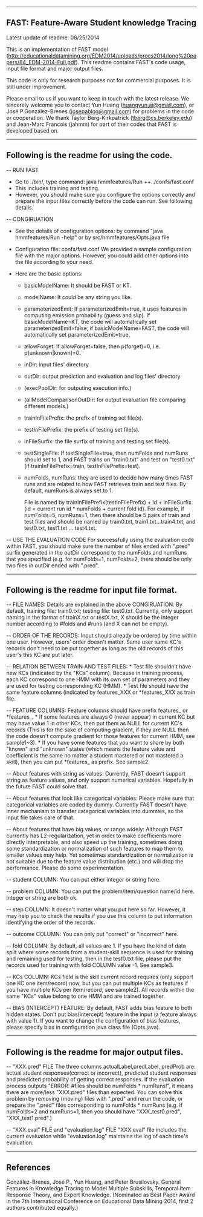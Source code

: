 -------------------------------------------------
FAST: Feature-Aware Student knowledge Tracing
------------------------------------------------
Latest update of readme: 08/25/2014

This is an implementation of FAST model (http://educationaldatamining.org/EDM2014/uploads/procs2014/long%20papers/84_EDM-2014-Full.pdf). This readme contains FAST's code usage, input file format and major output files. 

This code is only for research purposes not for commercial purposes. It is still under improvement. 

Please email to us if you want to keep in touch with the latest release.
We sincerely welcome you to contact Yun Huang (huangyun.ai@gmail.com), or José P.González-Brenes (josepablog@gmail.com) for problems in the code or cooperation.
We thank Taylor Berg-Kirkpatrick (tberg@cs.berkeley.edu) and Jean-Marc Francois (jahmm) for part of their codes that FAST is developed based on.



----------------------------------------------
Following is the readme for using the code.
----------------------------------------------

-- RUN FAST
* Go to ./bin/, type command: java hmmfeatures/Run ++../confs/fast.conf
* This includes training and testing.
* However, you should make sure you configure the options correctly and prepare the input files correctly before the code can run. See following details.

-- CONGIRUATION
* See the details of configuration options: by command "java hmmfeatures/Run -help" or by src/hmmfeatures/Opts.java file
* Configuration file:  confs/fast.conf
  We provided a sample configuration file with the major options. However, you could add other options into the file according to your need.
* Here are the basic options:

	* basicModelName: It should be FAST or KT.
	* modelName: It could be any string you like.
	* parameterizedEmit: If parameterizedEmit=true, it uses features in computing emission probability (guess and slip). If basicModelName=KT, the code will automatically set parameterizedEmit=false; if basicModelName=FAST, the code will automatically set parameterizedEmit=true.
	* allowForget: If allowForget=false, then p(forget)=0, i.e. p(unknown|known)=0.
	
	* inDir: input files' directory
	* outDir: output prediction and evaluation and log files' directory
	* (execPoolDir: for outputing execution info.)
	* (allModelComparisonOutDir: for output evaluation file comparing different models.)
	
	* trainInFilePrefix: the prefix of training set file(s).
	* testInFilePrefix: the prefix of testing set file(s).
	* inFileSurfix: the file surfix of training and testing set file(s).
	* testSingleFile: If testSingleFile=true, then numFolds and numRuns should set to 1, and FAST trains on "train0.txt" and test on "test0.txt" (if trainInFilePrefix=train, testInFilePrefix=test).
	* numFolds, numRuns: they are used to decide how many times FAST runs and are related to how FAST retrieves train and test files. By default, numRuns is always set to 1.
		
		File is named by trainInFilePrefix(testInFilePrefix) + id + inFileSurfix. (id = current run id * numFolds + current fold id).
		For example, if numFolds=5, numRuns=1, then there should be 5 pairs of train and test files and should be named by train0.txt, train1.txt...train4.txt, and test0.txt, test1.txt ... test4.txt.
		
-- USE THE EVALUATION CODE
For successfully using the evaluation code within FAST, you should make sure the number of files ended with ".pred" surfix generated in the outDir correspond to the numFolds and numRuns that you specified (e.g. for numFolds=1, numFolds=2, there should be only two files in outDir ended with ".pred".



----------------------------------------------
Following is the readme for input file format.
----------------------------------------------


-- FILE NAMES:
Details are explained in the above CONGIRUATION.
By default, training file: train0.txt; testing file: test0.txt.
Currently, only support naming in the format of trainX.txt or testX.txt, X should be the integer number according to #folds and #runs (and X can not be empty).

-- ORDER OF THE RECORDS:
Input should already be ordered by time within one user. However, users' order doesn't matter. Same user same KC's records don't need to be put together as long as the old records of this user's this KC are put later.

-- RELATION BETWEEN TRAIN AND TEST FILES:
	* Test file shouldn't have new KCs (indicated by the "KCs" column). Because in training process, each KC correspond to one HMM with its own set of parameters and they are used for testing corresponding KC (HMM).
	* Test file should have the same feature columns (indicated by features_XXX or *features_XXX as train file.
	
-- FEATURE COLUMNS:
Feature columns should have prefix features_ or *features_.
	* If some features are always 0 (never appear) in current KC but may have value 1 in other KCs, then put them as NULL for current KC's records (This is for the sake of computing gradient, if they are NULL then the code doesn't compute gradient for those features for current HMM, see sample1~3).
	* If you have some features that you want to share by both "known" and "unknown" states (which means the feature value and coefficient is the same no matter a student mastered or not mastered a skill), then you can put *features_ as prefix. See sample2.

	
-- About features with string as values: 
Currently, FAST doesn't support string as feature values, and only support numerical variables. Hopefully in the future FAST could solve that.

-- About features that look like categorical variables:
Please make sure that categorical variables are coded by dummy. Currently FAST doesn't have inner mechanism to transfer categorical variables into dummies, so the input file takes care of that.

-- About features that have big values, or range widely:
Although FAST currently has L2-regularization, yet in order to make coefficients more directly interpretable, and also speed up the training, sometimes doing some standardization or normalization of such features to map them to smaller values may help. Yet sometimes standardization or normalization is not suitable due to the feature value distribution (etc.) and will drop the performance. Please do some experimentation.


-- student COLUMN:
You can put either integer or string here.

-- problem COLUMN:
You can put the problem/item/question name/id here. Integer or string are both ok.

-- step COLUMN:
It doesn't matter what you put here so far. However, it may help you to check the results if you use this column to put information identifying the order of the records.

-- outcome COLUMN:
You can only put "correct" or "incorrect" here.

-- fold COLUMN:
By default, all values are 1.
If you have the kind of data split where some records from a student-skill sequence is used for training and remaining used for testing, then in the test0.txt file, please put the records used for training with fold COLUMN value -1. See sample3.

-- KCs COLUMN:
KCs field is the skill current record requires (only support one KC one item/record) now, but you can put multiple KCs as features if you have multiple KCs per item/record, see sample2). All records within the same "KCs" value belong to one HMM and are trained together.

-- BIAS (INTERCEPT) FEATURE:
By default, FAST adds bias feature to both hidden states. Don't put bias(intercept) feature in the input (a feature always with value 1). If you want to change the configuration of bias features, please specify bias in configuration java class file (Opts.java). 



------------------------------------------------
Following is the readme for major output files.
------------------------------------------------

-- "XXX.pred" FILE
The three columns actualLabel,predLabel, predProb are: actual student responses(correct or incorrect), predicted student responses and predicted probability of getting correct responses.
If the evaluation process outputs "ERROR: #files should be numFolds * numRuns!", it means there are more/less "XXX.pred" files than expected. You can solve this problem by removing (moving) files with ".pred" and rerun the code, or prepare the ".pred" files corresponding to numFolds * numRuns (e.g. if numFolds=2 and numRuns=1, then you should have "XXX_test0.pred", "XXX_test1.pred".)

-- "XXX.eval" FILE and "evaluation.log" FILE
"XXX.eval" file includes the current evaluation while "evaluation.log" maintains the log of each time's evaluation.



------------------------------------------------
References
------------------------------------------------
González-Brenes, José P., Yun Huang, and Peter Brusilovsky. General Features in Knowledge Tracing
to Model Multiple Subskills, Temporal Item Response Theory, and Expert Knowledge. (Nominated as Best Paper Award
in the 7th International Conference on Educational Data Mining 2014, first 2 authors contributed equally.)
